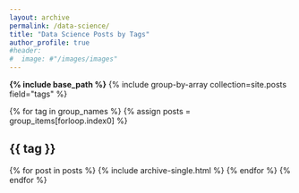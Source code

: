```yaml
---
layout: archive
permalink: /data-science/
title: "Data Science Posts by Tags"
author_profile: true
#header:
#  image: #"/images/images"
---
```

**{% include base_path %}**
{% include group-by-array collection=site.posts field="tags" %}

{% for tag in group_names %}
  {% assign posts = group_items[forloop.index0] %}
  <h2 id="{{ tag | slugify }}" class="archive__subtitle">{{ tag }}</h2>
  {% for post in posts %}
    {% include archive-single.html %}
  {% endfor %}
{% endfor %}
